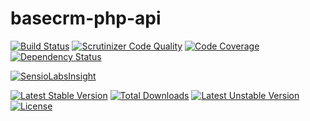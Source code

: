 basecrm-php-api
=============

[![Build Status](https://travis-ci.org/prgTW/basecrm-php-api.svg?branch=master)](https://travis-ci.org/prgTW/basecrm-php-api)
[![Scrutinizer Code Quality](https://scrutinizer-ci.com/g/prgTW/basecrm-php-api/badges/quality-score.png?b=master)](https://scrutinizer-ci.com/g/prgTW/basecrm-php-api/?branch=master)
[![Code Coverage](https://scrutinizer-ci.com/g/prgTW/basecrm-php-api/badges/coverage.png?b=master)](https://scrutinizer-ci.com/g/prgTW/basecrm-php-api/?branch=master)
[![Dependency Status](https://www.versioneye.com/user/projects/53e095ef151b353549000189/badge.svg)](https://www.versioneye.com/user/projects/53e095ef151b353549000189)

[![SensioLabsInsight](https://insight.sensiolabs.com/projects/bc4843c8-7f51-4466-a7b8-27a426b471d1/big.png)](https://insight.sensiolabs.com/projects/bc4843c8-7f51-4466-a7b8-27a426b471d1)

[![Latest Stable Version](https://poser.pugx.org/prgtw/basecrm-php-api/v/stable.png)](https://packagist.org/packages/prgtw/basecrm-php-api)
[![Total Downloads](https://poser.pugx.org/prgtw/basecrm-php-api/downloads.png)](https://packagist.org/packages/prgtw/basecrm-php-api)
[![Latest Unstable Version](https://poser.pugx.org/prgtw/basecrm-php-api/v/unstable.png)](https://packagist.org/packages/prgtw/basecrm-php-api)
[![License](https://poser.pugx.org/prgtw/basecrm-php-api/license.png)](https://packagist.org/packages/prgtw/basecrm-php-api)
